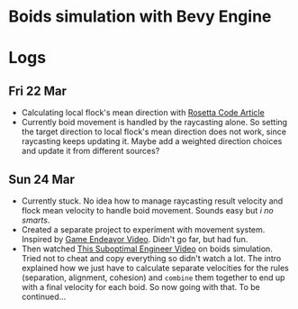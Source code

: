 # Boids simulation with Bevy Engine

# Logs
## Fri 22 Mar
* Calculating local flock's mean direction with [Rosetta Code Article](https://rosettacode.org/wiki/Averages/Mean_angle)
* Currently boid movement is handled by the raycasting alone. So setting the target direction to local flock's mean direction does not work, since raycasting keeps updating it. Maybe add a weighted direction choices and update it from different sources?

## Sun 24 Mar
* Currently stuck. No idea how to manage raycasting result velocity and flock mean velocity to handle boid movement. Sounds easy but *i no smarts*.
* Created a separate project to experiment with movement system. Inspired by [Game Endeavor Video](https://www.youtube.com/watch?v=6BrZryMz-ac). Didn't go far, but had fun.
* Then watched [This Suboptimal Engineer Video](https://www.youtube.com/watch?v=HzR-9tfOJQo) on boids simulation. Tried not to cheat and copy everything so didn't watch a lot. The intro explained how we just have to calculate separate velocities for the rules (separation, alignment, cohesion) and `combine` them together to end up with a final velocity for each boid.
So now going with that. To be continued...
